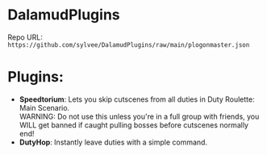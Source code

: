 # DalamudPlugins
Repo URL: `https://github.com/sylvee/DalamudPlugins/raw/main/plogonmaster.json`
# Plugins:
- <b>Speedtorium</b>: Lets you skip cutscenes from all duties in Duty Roulette: Main Scenario.<br>
WARNING: Do not use this unless you're in a full group with friends, you WILL get banned if caught pulling bosses before cutscenes normally end!
- <b>DutyHop</b>: Instantly leave duties with a simple command.<br>

